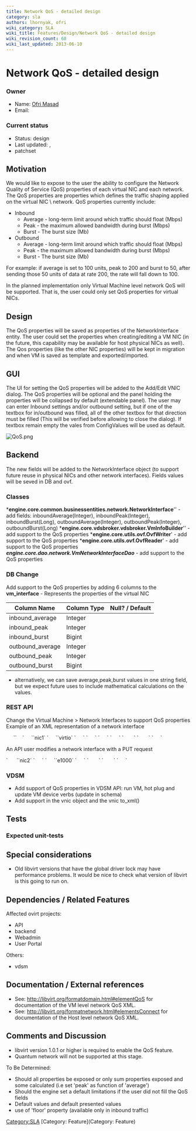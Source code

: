 ```yaml
---
title: Network QoS - detailed design
category: sla
authors: lhornyak, ofri
wiki_category: SLA
wiki_title: Features/Design/Network QoS - detailed design
wiki_revision_count: 68
wiki_last_updated: 2013-06-10
---
```


# Network QoS - detailed design

### Owner

*   Name: [Ofri Masad](User:omasad)
*   Email: <omasad at redhat dot com>

### Current status

*   Status: design
*   Last updated: ,
*   patchset

## Motivation

We would like to expose to the user the ability to configure the Network Quality of Service (QoS) properties of each virtual NIC and each network. The QoS properties are properties which defines the traffic shaping applied on the virtual NIC \\ network. QoS properties currently include:

*   Inbound
    -   Average - long-term limit around which traffic should float (Mbps)
    -   Peak - the maximum allowed bandwidth during burst (Mbps)
    -   Burst - The burst size (Mb)
*   Outbound
    -   Average - long-term limit around which traffic should float (Mbps)
    -   Peak - the maximum allowed bandwidth during burst (Mbps)
    -   Burst - The burst size (Mb)

For example: if average is set to 100 units, peak to 200 and burst to 50, after sending those 50 units of data at rate 200, the rate will fall down to 100.

In the planned implementation only Virtual Machine level network QoS will be supported. That is, the user could only set QoS properties for virtual NICs.

## Design

The QoS properties will be saved as properties of the NetworkInterface entity. The user could set the properties when creating/editing a VM NIC (in the future, this capability may be available for host physical NICs as well). The Qos properties (like the other NIC properties) will be kept in migration and when VM is saved as template and exported/imported.

## GUI

The UI for setting the QoS properties will be added to the Add/Edit VNIC dialog. The QoS properties will be optional and the panel holding the properties will be collapsed by default (extendable panel). The user may can enter Inbound settings and/or outbound setting, but if one of the textbox for in/outbound was filled, all of the other textbox for that direction must be filled (This will be verified before allowing to close the dialog). If textbox remain empty the vales from ConfigValues will be used as default.

![](QoS.png "QoS.png")

## Backend

The new fields will be added to the NetworkInterface object (to support future reuse in physical NICs and other network interfaces). Fields values will be seved in DB and ovf.

### Classes

***engine.core.common.businessentities.network.NetworkInterface**'' - add fields: inboundAverage(Integer), inboundPeak(Integer), inboundBurst(Long), outboundAverage(Integer), outboundPeak(Integer), outboundBurst(Long)
***engine.core.vdsbroker.vdsbroker.VmInfoBuilder**'' - add support to the QoS properties
***engine.core.utils.ovf.OvfWriter**' - add support to the QoS properties
***engine.core.utils.ovf.OvfReader**' - add support to the QoS properties
***engine.core.dao.network.VmNetworkInterfaceDao*** - add support to the QoS properties

### DB Change

Add support to the QoS properties by adding 6 columns to the **vm_interface** - Represents the properties of the virtual NIC

| Column Name       | Column Type | Null? / Default |
|-------------------|-------------|-----------------|
| inbound_average  | Integer     |                 |
| inbound_peak     | Integer     |                 |
| inbound_burst    | Bigint      |                 |
| outbound_average | Integer     |                 |
| outbound_peak    | Integer     |                 |
| outbound_burst   | Bigint      |                 |

* alternatively, we can save average,peak,burst values in one string field, but we expect future uses to include mathematical calculations on the values.

### REST API

Change the Virtual Machine > Network Interfaces to support QoS properties Example of an XML representation of a network interface

<nic id="7a3cff5e-3cc4-47c2-8388-9adf16341f5e"  ref="/api/vms/cdc0b102-fbfe-444a-b9cb-57d2af94f401/nics/7a3cff5e-3cc4-47c2-8388-9adf16341f5e">
           `<link rel="statistics" href="/api/vms/082c794b-771f-452f-83c9-b2b5a19c0399/nics/7a3cff5e-3cc4-47c2-8388-9adf16341f5e/statistics"/>`   
`     `<name>`nic1`</name>
`     `<interface>`virtio`</interface>
`     `<mac address="00:1a:4a:16:84:07"/>
`     `<network id="00000000-0000-0000-0000-000000000009" href="/api/networks/00000000-0000-0000-0000-000000000009"/>
`     `<vm id="cdc0b102-fbfe-444a-b9cb-57d2af94f401" href="/api/vms/cdc0b102-fbfe-444a-b9cb-57d2af94f401"/>
`     `<bandwidth>
`       `<inbound average='1000' peak='5000' floor='200' burst='1024'/>
`       `<outbound average='128' peak='256' burst='256'/>
`     `</bandwidth>
</nic>

An API user modifies a network interface with a PUT request

<nic>
`      `<name>`nic2`</name>
`     `<network id="00000000-0000-0000-0000-000000000010"/>
`     `<type>`e1000`</type>
`     `<bandwidth>
`       `<inbound average='1000' peak='5000' floor='200' burst='1024'/>
`       `<outbound average='128' peak='256' burst='256'/>
`     `</bandwidth>
</nic>

### VDSM

*   Add support of QoS properties in VDSM API: run VM, hot plug and update VM device verbs (update in schema)
*   Add support in the vnic object and the vnic to_xml()

## Tests

### Expected unit-tests

## Special considerations

*   Old libvirt versions that have the global driver lock may have performance problems. It would be nice to check what version of libvirt is this going to run on.

## Dependencies / Related Features

Affected ovirt projects:

*   API
*   backend
*   Webadmin
*   User Portal

Others:

*   vdsm

## Documentation / External references

*   See: <http://libvirt.org/formatdomain.html#elementQoS> for documentation of the VM level network QoS XML.
*   See: <http://libvirt.org/formatnetwork.html#elementsConnect> for documentation of the Host level network QoS XML.

## Comments and Discussion

*   libvirt version 1.0.1 or higher is required to enable the QoS feature.
*   Quantum network will not be supported at this stage.

To Be Determined:

*   Should all properties be exposed or only sum properties exposed and some calculated (i.e set 'peak' as function of 'average')
*   Should the engine set a default limitations if the user did not fill the QoS fields
*   Default values and default presented values
*   use of 'floor' property (available only in inbound traffic)

<Category:SLA> [Category: Feature](Category: Feature)
